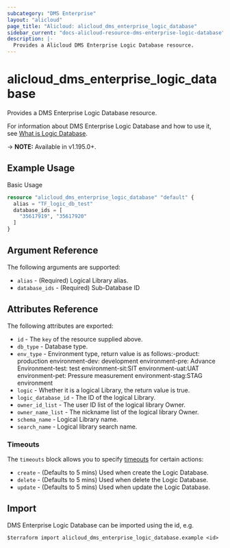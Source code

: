 ```yaml
---
subcategory: "DMS Enterprise"
layout: "alicloud"
page_title: "Alicloud: alicloud_dms_enterprise_logic_database"
sidebar_current: "docs-alicloud-resource-dms-enterprise-logic-database"
description: |-
  Provides a Alicloud DMS Enterprise Logic Database resource.
---
```


# alicloud_dms_enterprise_logic_database

Provides a DMS Enterprise Logic Database resource.

For information about DMS Enterprise Logic Database and how to use it, see [What is Logic Database](https://www.alibabacloud.com/help/zh/data-management-service/latest/api-doc-dms-enterprise-2018-11-01-api-doc-createlogicdatabase).

-> **NOTE:** Available in v1.195.0+.

## Example Usage

Basic Usage

```terraform
resource "alicloud_dms_enterprise_logic_database" "default" {
  alias = "TF_logic_db_test"
  database_ids = [
    "35617919", "35617920"
  ]
}
```

## Argument Reference

The following arguments are supported:
* `alias` - (Required) Logical Library alias.
* `database_ids` - (Required) Sub-Database ID

## Attributes Reference

The following attributes are exported:
* `id` - The `key` of the resource supplied above.
* `db_type` - Database type.
* `env_type` - Environment type, return value is as follows:-product: production environment-dev: development environment-pre: Advance Environment-test: test environment-sit:SIT environment-uat:UAT environment-pet: Pressure measurement environment-stag:STAG environment
* `logic` - Whether it is a logical Library, the return value is true.
* `logic_database_id` - The ID of the logical Library.
* `owner_id_list` - The user ID list of the logical library Owner.
* `owner_name_list` - The nickname list of the logical library Owner.
* `schema_name` - Logical Library name.
* `search_name` - Logical library search name.

### Timeouts

The `timeouts` block allows you to specify [timeouts](https://www.terraform.io/docs/configuration-0-11/resources.html#timeouts) for certain actions:
* `create` - (Defaults to 5 mins) Used when create the Logic Database.
* `delete` - (Defaults to 5 mins) Used when delete the Logic Database.
* `update` - (Defaults to 5 mins) Used when update the Logic Database.

## Import

DMS Enterprise Logic Database can be imported using the id, e.g.

```shell
$terraform import alicloud_dms_enterprise_logic_database.example <id>
```